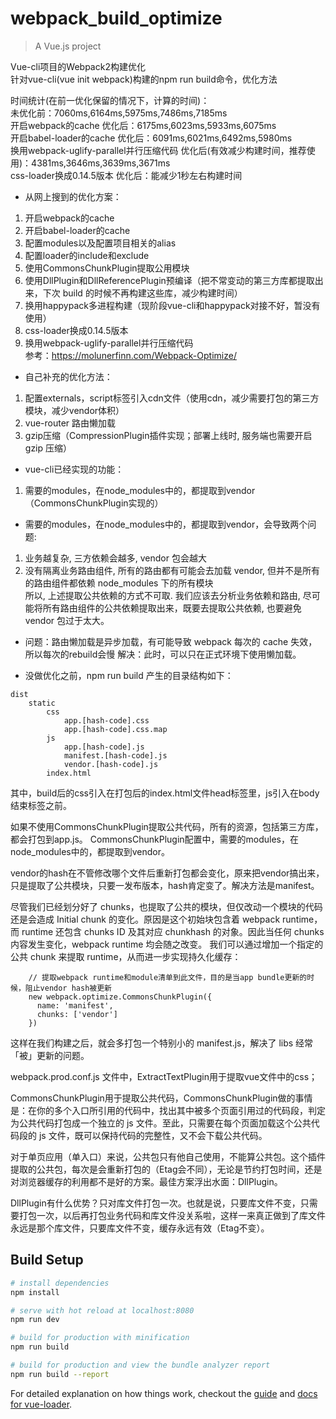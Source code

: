 # webpack_build_optimize

> A Vue.js project

Vue-cli项目的Webpack2构建优化  
针对vue-cli(vue init webpack)构建的npm run build命令，优化方法

时间统计(在前一优化保留的情况下，计算的时间)：  
未优化前：7060ms,6164ms,5975ms,7486ms,7185ms  
开启webpack的cache 优化后：6175ms,6023ms,5933ms,6075ms  
开启babel-loader的cache 优化后：6091ms,6021ms,6492ms,5980ms  
换用webpack-uglify-parallel并行压缩代码 优化后(有效减少构建时间，推荐使用)：4381ms,3646ms,3639ms,3671ms  
css-loader换成0.14.5版本 优化后：能减少1秒左右构建时间

* 从网上搜到的优化方案：
1. 开启webpack的cache
2. 开启babel-loader的cache
3. 配置modules以及配置项目相关的alias
4. 配置loader的include和exclude
5. 使用CommonsChunkPlugin提取公用模块
6. 使用DllPlugin和DllReferencePlugin预编译（把不常变动的第三方库都提取出来，下次 build 的时候不再构建这些库，减少构建时间）
7. 换用happypack多进程构建（现阶段vue-cli和happypack对接不好，暂没有使用）
8. css-loader换成0.14.5版本
9. 换用webpack-uglify-parallel并行压缩代码  
参考：https://molunerfinn.com/Webpack-Optimize/

* 自己补充的优化方法：
1. 配置externals，script标签引入cdn文件（使用cdn，减少需要打包的第三方模块，减少vendor体积）
1. vue-router 路由懒加载
1. gzip压缩（CompressionPlugin插件实现；部署上线时, 服务端也需要开启 gzip 压缩）

* vue-cli已经实现的功能：
1. 需要的modules，在node_modules中的，都提取到vendor（CommonsChunkPlugin实现的）

* 需要的modules，在node_modules中的，都提取到vendor，会导致两个问题:  
1. 业务越复杂, 三方依赖会越多, vendor 包会越大
2. 没有隔离业务路由组件, 所有的路由都有可能会去加载 vendor, 但并不是所有的路由组件都依赖 node_modules 下的所有模块  
所以, 上述提取公共依赖的方式不可取. 我们应该去分析业务依赖和路由, 尽可能将所有路由组件的公共依赖提取出来，既要去提取公共依赖, 也要避免 vendor 包过于太大。

* 问题：路由懒加载是异步加载，有可能导致 webpack 每次的 cache 失效，所以每次的rebuild会慢
  解决：此时，可以只在正式环境下使用懒加载。

*  没做优化之前，npm run build 产生的目录结构如下：
```
dist
    static
        css
            app.[hash-code].css
            app.[hash-code].css.map
        js
            app.[hash-code].js
            manifest.[hash-code].js
            vendor.[hash-code].js
        index.html
```
其中，build后的css引入在打包后的index.html文件head标签里，js引入在body结束标签之前。 

如果不使用CommonsChunkPlugin提取公共代码，所有的资源，包括第三方库，都会打包到app.js。
CommonsChunkPlugin配置中，需要的modules，在node_modules中的，都提取到vendor。

vendor的hash在不管修改哪个文件后重新打包都会变化，原来把vendor搞出来，只是提取了公共模块，只要一发布版本，hash肯定变了。解决方法是manifest。

尽管我们已经划分好了 chunks，也提取了公共的模块，但仅改动一个模块的代码还是会造成 Initial chunk 的变化。原因是这个初始块包含着 webpack runtime，而 runtime 还包含 chunks ID 及其对应 chunkhash 的对象。因此当任何 chunks 内容发生变化，webpack runtime 均会随之改变。
我们可以通过增加一个指定的公共 chunk 来提取 runtime，从而进一步实现持久化缓存：
```
    // 提取webpack runtime和module清单到此文件，目的是当app bundle更新的时候，阻止vendor hash被更新
    new webpack.optimize.CommonsChunkPlugin({
      name: 'manifest',
      chunks: ['vendor']
    })
```
这样在我们构建之后，就会多打包一个特别小的 manifest.js，解决了 libs 经常「被」更新的问题。

webpack.prod.conf.js 文件中，ExtractTextPlugin用于提取vue文件中的css；

CommonsChunkPlugin用于提取公共代码，CommonsChunkPlugin做的事情是：在你的多个入口所引用的代码中，找出其中被多个页面引用过的代码段，判定为公共代码打包成一个独立的 js 文件。至此，只需要在每个页面加载这个公共代码段的 js 文件，既可以保持代码的完整性，又不会下载公共代码。

对于单页应用（单入口）来说，公共包只有他自己使用，不能算公共包。这个插件提取的公共包，每次是会重新打包的（Etag会不同），无论是节约打包时间，还是对浏览器缓存的利用都不是好的方案。最佳方案浮出水面：DllPlugin。

DllPlugin有什么优势？只对库文件打包一次。也就是说，只要库文件不变，只需要打包一次，以后再打包业务代码和库文件没关系啦，这样一来真正做到了库文件永远是那个库文件，只要库文件不变，缓存永远有效（Etag不变）。

## Build Setup

``` bash
# install dependencies
npm install

# serve with hot reload at localhost:8080
npm run dev

# build for production with minification
npm run build

# build for production and view the bundle analyzer report
npm run build --report
```

For detailed explanation on how things work, checkout the [guide](http://vuejs-templates.github.io/webpack/) and [docs for vue-loader](http://vuejs.github.io/vue-loader).
